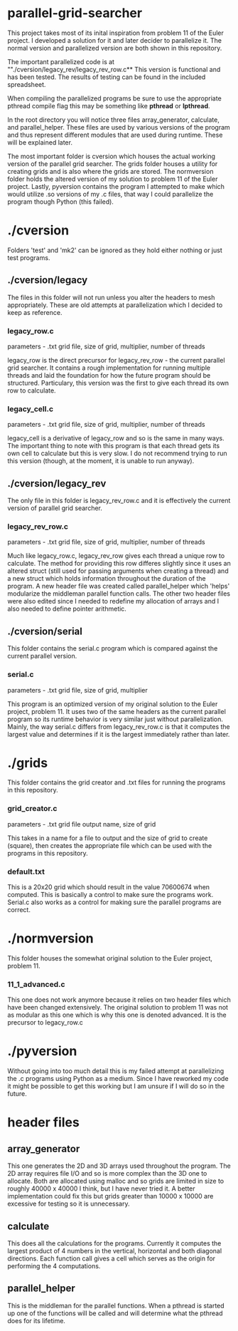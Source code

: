 # parallel-grid-searcher

This project takes most of its inital inspiration from problem 11 of the Euler project.
I developed a solution for it and later decider to parallelize it. The normal version and parallelized version are both shown in this repository.

The important parallelized code is at ""./cversion/legacy_rev/legacy_rev_row.c**
This version is functional and has been tested. The results of testing can be found in the included spreadsheet.

When compiling the parallelized programs be sure to use the appropriate pthread compile flag this may be something like **pthread** or **lpthread**.

In the root directory you will notice three files array_generator, calculate, and parallel_helper. These files are used by various versions of the program and thus represent different modules that are used during runtime. These will be explained later.

The most important folder is cversion which houses the actual working version of the parallel grid searcher.
The grids folder houses a utility for creating grids and is also where the grids are stored.
The normversion folder holds the altered version of my solution to problem 11 of the Euler project.
Lastly, pyversion contains the program I attempted to make which would utilize .so versions of my .c files, that way I could parallelize the program though Python (this failed).

# ./cversion

Folders 'test' and 'mk2' can be ignored as they hold either nothing or just test programs.

## ./cversion/legacy

The files in this folder will not run unless you alter the headers to mesh appropriately. These are old attempts at parallelization which I decided to keep as reference.

### legacy_row.c
parameters - .txt grid file, size of grid, multiplier, number of threads

legacy_row is the direct precursor for legacy_rev_row - the current parallel grid searcher. It contains a rough implementation for running multiple threads and laid the foundation for how the future program should be structured. Particulary, this version was the first to give each thread its own row to calculate.

### legacy_cell.c
parameters - .txt grid file, size of grid, multiplier, number of threads

legacy_cell is a derivative of legacy_row and so is the same in many ways. The important thing to note with this program is that each thread gets its own cell to calculate but this is very slow. I do not recommend trying to run this version (though, at the moment, it is unable to run anyway).

## ./cversion/legacy_rev

The only file in this folder is legacy_rev_row.c and it is effectively the current version of parallel grid searcher.

### legacy_rev_row.c
parameters - .txt grid file, size of grid, multiplier, number of threads

Much like legacy_row.c, legacy_rev_row gives each thread a unique row to calculate. The method for providing this row differes slightly since it uses an altered struct (still used for passing arguments when creating a thread) and a new struct which holds information throughout the duration of the program.
A new header file was created called parallel_helper which 'helps' modularize the middleman parallel function calls.
The other two header files were also edited since I needed to redefine my allocation of arrays and I also needed to define pointer arithmetic.

## ./cversion/serial

This folder contains the serial.c program which is compared against the current parallel version.

### serial.c
parameters - .txt grid file, size of grid, multiplier

This program is an optimized version of my original solution to the Euler project, problem 11. It uses two of the same headers as the current parallel program so its runtime behavior is very similar just without parallelization.
Mainly, the way serial.c differs from legacy_rev_row.c is that it computes the largest value and determines if it is the largest immediately rather than later.

# ./grids

This folder contains the grid creator and .txt files for running the programs in this repository.

### grid_creator.c
parameters - .txt grid file output name, size of grid

This takes in a name for a file to output and the size of grid to create (square), then creates the appropriate file which can be used with the programs in this repository.

### default.txt

This is a 20x20 grid which should result in the value 70600674 when computed. This is basically a control to make sure the programs work. Serial.c also works as a control for making sure the parallel programs are correct.

# ./normversion

This folder houses the somewhat original solution to the Euler project, problem 11.

### 11_1_advanced.c

This one does not work anymore because it relies on two header files which have been changed extensively. The original solution to problem 11 was not as modular as this one which is why this one is denoted advanced. It is the precursor to legacy_row.c

# ./pyversion

Without going into too much detail this is my failed attempt at parallelizing the .c programs using Python as a medium. Since I have reworked my code it might be possible to get this working but I am unsure if I will do so in the future.

# header files

## array_generator

This one generates the 2D and 3D arrays used throughout the program. The 2D array requires file I/O and so is more complex than the 3D one to allocate. Both are allocated using malloc and so grids are limited in size to roughly 40000 x 40000 I think, but I have never tried it. A better implementation could fix this but grids greater than 10000 x 10000 are excessive for testing so it is unnecessary.

## calculate

This does all the calculations for the programs. Currently it computes the largest product of 4 numbers in the vertical, horizontal and both diagonal directions. Each function call gives a cell which serves as the origin for performing the 4 computations.

## parallel_helper

This is the middleman for the parallel functions. When a pthread is started up one of the functions will be called and will determine what the pthread does for its lifetime.
